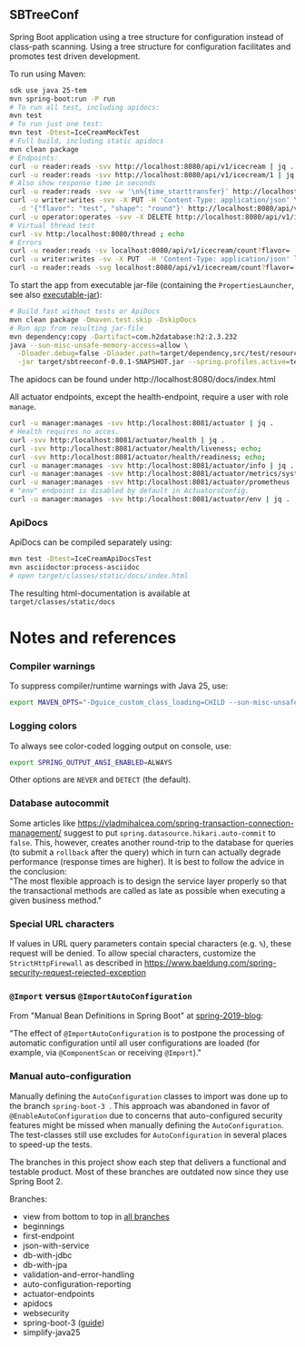 SBTreeConf
----------

Spring Boot application using a tree structure for configuration instead of class-path scanning.
Using a tree structure for configuration facilitates and promotes test driven development.

To run using Maven:

```sh
sdk use java 25-tem
mvn spring-boot:run -P run
# To run all test, including apidocs:
mvn test
# To run just one test:
mvn test -Dtest=IceCreamMockTest
# Full build, including static apidocs
mvn clean package
# Endpoints:
curl -u reader:reads -svv http://localhost:8080/api/v1/icecream | jq .
curl -u reader:reads -svv http://localhost:8080/api/v1/icecream/1 | jq .
# Also show response time in seconds
curl -u reader:reads -svv -w '\n%{time_starttransfer}' http://localhost:8080/api/v1/icecream/count?flavor="vanilla"; echo
curl -u writer:writes -svv -X PUT -H 'Content-Type: application/json' \
  -d '{"flavor": "test", "shape": "round"}' http://localhost:8080/api/v1/icecream | jq .
curl -u operator:operates -svv -X DELETE http://localhost:8080/api/v1/icecream/1 | jq .
# Virtual thread test
curl -sv http:/localhost:8080/thread ; echo
# Errors
curl -u reader:reads -sv localhost:8080/api/v1/icecream/count?flavor= | jq .
curl -u writer:writes -sv -X PUT  -H 'Content-Type: application/json' localhost:8080/api/v1/icecream -d '{"test": "invalid"}' | jq .
curl -u reader:reads -svg localhost:8080/api/v1/icecream/count?flavor=[ ; echo
```

To start the app from executable jar-file (containing the `PropertiesLauncher`,
see also [executable-jar](https://docs.spring.io/spring-boot/docs/current/reference/html/executable-jar.html)):

```sh
# Build fast without tests or ApiDocs
mvn clean package -Dmaven.test.skip -DskipDocs
# Run app from resulting jar-file
mvn dependency:copy -Dartifact=com.h2database:h2:2.3.232
java --sun-misc-unsafe-memory-access=allow \
  -Dloader.debug=false -Dloader.path=target/dependency,src/test/resources \
  -jar target/sbtreeconf-0.0.1-SNAPSHOT.jar --spring.profiles.active=test,run
```

The apidocs can be found under http://localhost:8080/docs/index.html

All actuator endpoints, except the health-endpoint, require a user with role `manage`.

```sh
curl -u manager:manages -svv http:/localhost:8081/actuator | jq .
# Health requires no acces.
curl -svv http:/localhost:8081/actuator/health | jq .
curl -svv http:/localhost:8081/actuator/health/liveness; echo;
curl -svv http:/localhost:8081/actuator/health/readiness; echo;
curl -u manager:manages -svv http:/localhost:8081/actuator/info | jq .
curl -u manager:manages -svv http:/localhost:8081/actuator/metrics/system.cpu.count | jq .
curl -u manager:manages -svv http:/localhost:8081/actuator/prometheus
# "env" endpoint is disabled by default in ActuatorsConfig.
curl -u manager:manages -svv http:/localhost:8081/actuator/env | jq .
```

### ApiDocs

ApiDocs can be compiled separately using:

```sh
mvn test -Dtest=IceCreamApiDocsTest
mvn asciidoctor:process-asciidoc
# open target/classes/static/docs/index.html
```

The resulting html-documentation is available at `target/classes/static/docs`

# Notes and references

### Compiler warnings

To suppress compiler/runtime warnings with Java 25, use:
```sh
export MAVEN_OPTS="-Dguice_custom_class_loading=CHILD --sun-misc-unsafe-memory-access=allow"
```

### Logging colors

To always see color-coded logging output on console, use:
```sh
export SPRING_OUTPUT_ANSI_ENABLED=ALWAYS
```
Other options are `NEVER` and `DETECT` (the default).

### Database autocommit

Some articles like https://vladmihalcea.com/spring-transaction-connection-management/
suggest to put `spring.datasource.hikari.auto-commit` to `false`.
This, however, creates another round-trip to the database for queries
(to submit a `rollback` after the query) which in turn can actually degrade performance (response times are higher).
It is best to follow the advice in the conclusion:  
"The most flexible approach is to design the service layer properly so that the transactional methods are called
as late as possible when executing a given business method."

### Special URL characters

If values in URL query parameters contain special characters (e.g. `%`),
these request will be denied. To allow special characters, 
customize the `StrictHttpFirewall` as described in 
https://www.baeldung.com/spring-security-request-rejected-exception


### `@Import` versus `@ImportAutoConfiguration`

From "Manual Bean Definitions in Spring Boot" 
at [spring-2019-blog](https://spring.io/blog/2019/01/21/manual-bean-definitions-in-spring-boot):

"The effect of `@ImportAutoConfiguration` is to postpone the processing of automatic configuration
until all user configurations are loaded (for example, via `@ComponentScan` or receiving `@Import`)."

### Manual auto-configuration

Manually defining the `AutoConfiguration` classes to import was done up to the branch `spring-boot-3 `.
This approach was abandoned in favor of `@EnableAutoConfiguration` due to concerns that auto-configured
security features might be missed when manually defining the `AutoConfiguration`.  
The test-classes still use excludes for `AutoConfiguration` in several places to speed-up the tests.

The branches in this project show each step that delivers a functional and testable product.
Most of these branches are outdated now since they use Spring Boot 2.

Branches:

  - view from bottom to top in [all branches](https://github.com/fwi/sbtreeconf/branches/all)
  - beginnings
  - first-endpoint
  - json-with-service
  - db-with-jdbc
  - db-with-jpa
  - validation-and-error-handling
  - auto-configuration-reporting
  - actuator-endpoints
  - apidocs
  - websecurity
  - spring-boot-3 ([guide](https://github.com/spring-projects/spring-boot/wiki/Spring-Boot-3.0-Migration-Guide/))
  - simplify-java25

